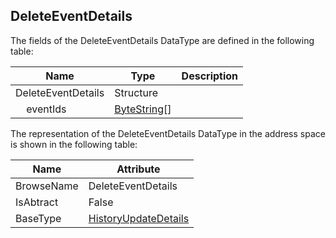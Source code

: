 <!-- datatype -->
## DeleteEventDetails
<!-- end of description -->
The fields of the DeleteEventDetails DataType are defined in the following table:  

|Name|Type|Description|
|---|---|---|
|DeleteEventDetails|Structure||
|&nbsp;&nbsp;&nbsp;&nbsp;eventIds|[ByteString](../../../Part3/DataTypes/ByteString/readme.md)[]||

The representation of the DeleteEventDetails DataType in the address space is shown in the following table:  

|Name|Attribute|
|---|---|
|BrowseName|DeleteEventDetails|
|IsAbtract|False|
|BaseType|[HistoryUpdateDetails](../../../Part4/Services/HistoryUpdateDetails/readme.md)|


